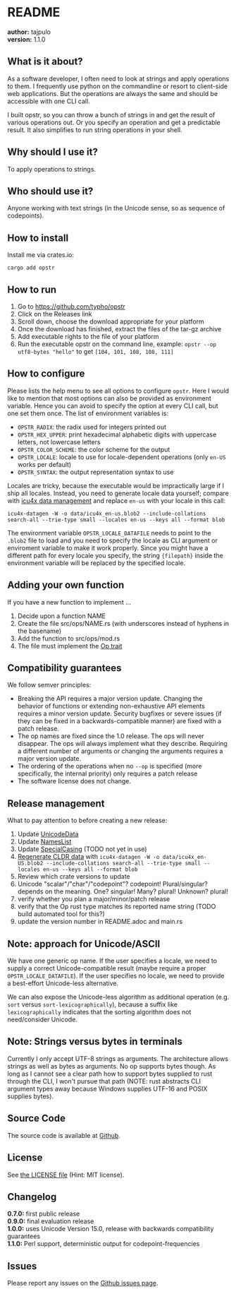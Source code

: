 # README

**author:** tajpulo <br/>
**version:** 1.1.0

## What is it about?

As a software developer, I often need to look at strings and apply operations to them.
I frequently use python on the commandline or resort to client-side web applications.
But the operations are always the same and should be accessible with one CLI call.

I built opstr, so you can throw a bunch of strings in and get the result of various operations out.
Or you specify an operation and get a predictable result.
It also simplifies to run string operations in your shell.

## Why should I use it?

To apply operations to strings.

## Who should use it?

Anyone working with text strings (in the Unicode sense, so as sequence of codepoints).

## How to install

Install me via crates.io:

```
cargo add opstr
```

## How to run

1. Go to https://github.com/typho/opstr
2. Click on the Releases link
3. Scroll down, choose the download appropriate for your platform
4. Once the download has finished, extract the files of the tar-gz archive
5. Add executable rights to the file of your platform
6. Run the executable opstr on the command line, example: `opstr --op utf8-bytes "hello"` to get `[104, 101, 108, 108, 111]`

## How to configure

Please lists the help menu to see all options to configure `opstr`.
Here I would like to mention that most options can also be provided as environment variable.
Hence you can avoid to specify the option at every CLI call, but one set them once.
The list of environment variables is:

* `OPSTR_RADIX`: the radix used for integers printed out
* `OPSTR_HEX_UPPER`: print hexadecimal alphabetic digits with uppercase letters, not lowercase letters
* `OPSTR_COLOR_SCHEME`: the color scheme for the output
* `OPSTR_LOCALE`: locale to use for locale-dependent operations (only `en-US` works per default)
* `OPSTR_SYNTAX`: the output representation syntax to use

Locales are tricky, because the executable would be impractically large if I ship all locales.
Instead, you need to generate locale data yourself; compare with [icu4x data management](https://github.com/unicode-org/icu4x/blob/main/tutorials/data_management.md) and replace `en-us` with your locale in this call:

`icu4x-datagen -W -o data/icu4x_en-us.blob2 --include-collations search-all --trie-type small --locales en-us --keys all --format blob`

The environment variable `OPSTR_LOCALE_DATAFILE` needs to point to the `.blob2` file to load and you need to specify the locale as CLI argument or enviroment variable to make it work properly. Since you might have a different path for every locale you specify, the string `{filepath}` inside the environment variable will be replaced by the specified locale.

## Adding your own function

If you have a new function to implement …

1. Decide upon a function NAME
2. Create the file src/ops/NAME.rs (with underscores instead of hyphens in the basename)
4. Add the function to src/ops/mod.rs
5. The file must implement the [Op trait](src/ops/traits.rs)

## Compatibility guarantees

We follow semver principles:

* Breaking the API requires a major version update. Changing the behavior of functions or extending non-exhaustive API elements requires a minor version update. Security bugfixes or severe issues (if they can be fixed in a backwards-compatible manner) are fixed with a patch release.
* The op names are fixed since the 1.0 release. The ops will never disappear. The ops will always implement what they describe. Requiring a different number of arguments or changing the arguments requires a major version update.
* The ordering of the operations when no `--op` is specified (more specifically, the internal priority) only requires a patch release
* The software license does not change.

## Release management

What to pay attention to before creating a new release:

1. Update [UnicodeData](https://www.unicode.org/Public/UCD/latest/ucd/UnicodeData.txt)
2. Update [NamesList](https://www.unicode.org/Public/UCD/latest/ucd/NamesList.txt)
3. Update [SpecialCasing](https://www.unicode.org/Public/UCD/latest/ucd/SpecialCasing.txt) (TODO not yet in use)
4. [Regenerate CLDR data](https://github.com/unicode-org/icu4x/blob/main/tutorials/data_management.md) with `icu4x-datagen -W -o data/icu4x_en-US.blob2 --include-collations search-all --trie-type small --locales en-us --keys all --format blob`
5. Review which crate versions to update
6. Unicode "scalar"/"char"/"codepoint"? codepoint! Plural/singular? depends on the meaning. One? singular! Many? plural! Unknown? plural!
7. verify whether you plan a major/minor/patch release
8. verify that the Op rust type matches its reported name string (TODO build automated tool for this?)
9. update the version number in README.adoc and main.rs

## Note: approach for Unicode/ASCII

We have one generic op name. If the user specifies a locale, we need to supply a correct Unicode-compatible result (maybe require a proper `OPSTR_LOCALE_DATAFILE`). If the user specifies no locale, we need to provide a best-effort Unicode-less alternative.

We can also expose the Unicode-less algorithm as additional operation (e.g. `sort` versus `sort-lexicographically`), because a suffix like `lexicographically` indicates that the sorting algorithm does not need/consider Unicode.

## Note: Strings versus bytes in terminals

Currently I only accept UTF-8 strings as arguments. The architecture allows strings as well as bytes as arguments. No op supports bytes though. As long as I cannot see a clear path how to support bytes supplied to rust through the CLI, I won't pursue that path (NOTE: rust abstracts CLI argument types away because Windows supplies UTF-16 and POSIX supplies bytes).

## Source Code

The source code is available at [Github](https://github.com/typho/opstr).

## License

See [the LICENSE file](LICENSE) (Hint: MIT license).

## Changelog

**0.7.0:** first public release <br/>
**0.9.0:** final evaluation release <br/>
**1.0.0:** uses Unicode Version 15.0, release with backwards compatibility guarantees <br/>
**1.1.0:** Perl support, deterministic output for codepoint-frequencies

## Issues

Please report any issues on the [Github issues page](https://github.com/typho/opstr/issues).

